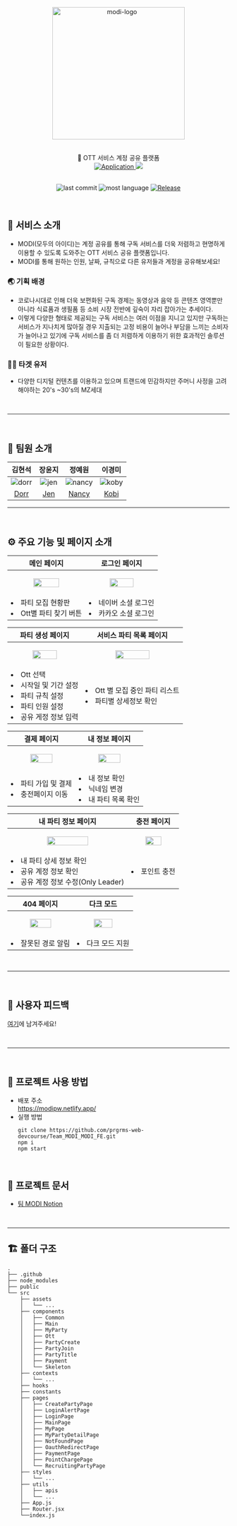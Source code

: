 <p align="center">
    <img src="https://user-images.githubusercontent.com/58318786/146792450-040c2bf7-964b-4828-b583-e28e636e19c7.png" alt="modi-logo" width="300" height="300">
</p>
<br>
<div align="center">
    🤝 OTT 서비스 계정 공유 플랫폼
    <br/>
    <a href="https://modipw.netlify.app/">
        <img alt="Application" src="https://img.shields.io/badge/모두의 아이디-MODI-yellowgreen?style=flat&link=https://modipw.netlify.app/" />
    </a>
    <a href="https://hits.seeyoufarm.com">
        <img src="https://hits.seeyoufarm.com/api/count/incr/badge.svg?url=https%3A%2F%2Fmodipw.netlify.app&count_bg=%23F18F3C&title_bg=%23555555&icon=&icon_color=%23E7E7E7&title=hits&edge_flat=false"/>
    </a>
    <br>
</div>
<br/>

<div align="center">

![last commit](https://img.shields.io/github/last-commit/prgrms-web-devcourse/Team_MODI_MODI_FE?color=5833C1)
![most language](https://img.shields.io/github/languages/top/prgrms-web-devcourse/Team_MODI_MODI_FE)
[![Release](https://img.shields.io/badge/release-v1.0.6-skyblue)](https://github.com/prgrms-web-devcourse/Team_MODI_MODI_FE/tree/main)

</div>
<br/>


## 🔎 서비스 소개
+ MODI(모두의 아이디)는 계정 공유를 통해 구독 서비스를 더욱 저렴하고 현명하게 이용할 수 있도록 도와주는 OTT 서비스 공유 플랫폼입니다. 
+ MODI를 통해 원하는 인원, 날짜, 규칙으로 다른 유저들과 계정을 공유해보세요!
### 🌏 기획 배경
+ 코로나시대로 인해 더욱 보편화된 구독 경제는 동영상과 음악 등 콘텐츠 영역뿐만 아니라 식료품과 생필품 등 소비 시장 전반에 깊숙이 자리 잡아가는 추세이다.
+ 이렇게 다양한 형태로 제공되는 구독 서비스는 여러 이점을 지니고 있지만 구독하는 서비스가 지나치게 많아질 경우 지출되는 고정 비용이 늘어나 부담을 느끼는 소비자가 늘어나고 있기에 
구독 서비스를 좀 더 저렴하게 이용하기 위한 효과적인 솔루션이 필요한 상황이다.
### 🙍‍♂️ 타겟 유저
- 다양한 디지털 컨텐츠를 이용하고 있으며 트랜드에 민감하지만 주머니 사정을 고려해야하는 20's ~30's의 MZ세대 
<br/>

---



<br/>

## 🤵 팀원 소개
| 김현석 | 장윤지 | 정예원 | 이경미 |
| :---: | :---: | :---: | :---: |
|![dorr](https://user-images.githubusercontent.com/80025421/146864059-ea6bf67a-dca3-4081-ab4b-dcc706bf16d1.jpg)|![jen](https://user-images.githubusercontent.com/80025421/146864066-eb68c92a-e156-4872-b255-4c4a8237fb69.jpg)|![nancy](https://user-images.githubusercontent.com/80025421/146864072-73cf1790-d9f1-4695-9546-19a049347c9c.jpg)|![koby](https://user-images.githubusercontent.com/80025421/146864078-89aefc79-ec38-4247-b8cb-86dbc7ebc8a2.jpg)
| [Dorr](https://github.com/dorrdorr9311) | [Jen](https://github.com/yjnim) | [Nancy](https://github.com/Yeewon) | [Kobi](https://github.com/goumi1009) |

---
<br/>

## ⚙ 주요 기능 및 페이지 소개
|메인 페이지|로그인 페이지|
|------|------|
|<p align="center"><img src="https://user-images.githubusercontent.com/80025421/146865789-1e978d3a-bc5c-4fd0-82bd-6b0c97a85d59.gif" width=60%/></p> |<p align="center"><img src="https://user-images.githubusercontent.com/80025421/146865992-88082055-ab1e-4644-9e4e-1506e88f65dd.gif" width=60%/></p> |
|<li>파티 모집 현황판</li><li>Ott별 파티 찾기 버튼</li>|<li>네이버 소셜 로그인</li><li>카카오 소셜 로그인</li>|


|파티 생성 페이지|서비스 파티 목록 페이지|
|------|------|
|<p align="center"><img src="https://user-images.githubusercontent.com/80025421/146866212-1871474b-868b-4c6c-b416-8ba1a4369a29.gif" width=60%/></p> |<p align="center"><img src="https://user-images.githubusercontent.com/80025421/146866554-385502d8-8432-43fa-8393-29dec29772b9.gif" width=60%/></p> |
|<li>Ott 선택</li> <li>시작일 및 기간 설정</li> <li> 파티 규칙 설정</li> <li>파티 인원 설정</li> <li>공유 게정 정보 입력</li>|<li>Ott 별 모집 중인 파티 리스트</li><li>파티별 상세정보 확인</li>|


|결제 페이지|내 정보 페이지|
|------|------|
|<p align="center"><img src="https://user-images.githubusercontent.com/80025421/146866770-453e8c8b-bfcd-4da7-a24f-310a3bc186cb.gif" width=60%/></p> |<p align="center"><img src="https://user-images.githubusercontent.com/80025421/146867025-3edf5b25-b2b2-4294-b0bd-4826450ff382.gif" width=60%/></p> |
|<li>파티 가입 및 결제</li><li>충전페이지 이동</li>|<li>내 정보 확인</li> <li>닉네임 변경</li><li>내 파티 목록 확인</li>|

|내 파티 정보 페이지|충전 페이지|
|------|------|
|<p align="center"><img src="https://user-images.githubusercontent.com/80025421/146867180-b0edfbc3-eaee-40d5-8c03-7fc795360551.gif" width=60%/></p> | <p align="center"><img src="https://user-images.githubusercontent.com/80025421/146867287-85f29859-55d4-4a77-b9da-4ef76a4a0ccc.gif" width=60%/></p> |
|<li>내 파티 상세 정보 확인</li><li>공유 계정 정보 확인</li><li>공유 계정 정보 수정(Only Leader)</li>|<li>포인트 충전</li>|


|404 페이지|다크 모드|
|------|------|
|<p align="center"><img src="https://user-images.githubusercontent.com/80025421/146867358-0187dbda-e372-4e23-a94c-675c05e31f9f.gif" width=60%/></p> | <p align="center"><img src="https://user-images.githubusercontent.com/80025421/147077889-7db7d02c-ccb2-4390-8fb9-f09493546754.gif" width=60%/></p>|
|<li>잘못된 경로 알림</li>|<li>다크 모드 지원</li>|
<br/>

---

<br/>

## 💌 사용자 피드백
[여기](https://forms.gle/BN19qAKiEZtx7smMA)에 남겨주세요!


<br/>

---


<br/>

## 📑 프로젝트 사용 방법
+ 배포 주소<br>
  https://modipw.netlify.app/
+ 실행 방법
  ```
  git clone https://github.com/prgrms-web-devcourse/Team_MODI_MODI_FE.git
  npm i
  npm start
  ```
<br/>

## 📝 프로젝트 문서
+ [팀 MODI Notion](https://backend-devcourse.notion.site/11-9fc1c4557d06490c83abd11ae213b9f4)

<br/>

---

## 🏗 폴더 구조

```
.
├── .github
├── node_modules
├── public
└── src
    ├── assets
    │   └── ...
    ├── components
    │   ├── Common 
    │   ├── Main
    │   ├── MyParty
    │   ├── Ott
    │   ├── PartyCreate
    │   ├── PartyJoin
    │   ├── PartyTitle
    │   ├── Payment
    │   └── Skeleton
    ├── contexts
    │   └── ...
    ├── hooks
    ├── constants
    ├── pages
    │   ├── CreatePartyPage 
    │   ├── LoginAlertPage
    │   ├── LoginPage
    │   ├── MainPage
    │   ├── MyPage
    │   ├── MyPartyDetailPage
    │   ├── NotFoundPage
    │   ├── OauthRedirectPage
    │   ├── PaymentPage
    │   ├── PointChargePage
    │   └── RecruitingPartyPage    
    ├── styles
    │   └── ...
    ├── utils
    │   ├── apis
    │   └── ...
    ├── App.js
    ├── Router.jsx
    └──index.js
``` 

